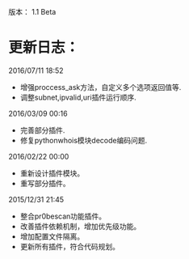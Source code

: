 版本：
1.1 Beta


更新日志：
=========================

2016/07/11 18:52
 * 增强proccess_ask方法，自定义多个选项返回值等.
 * 调整subnet,ipvalid,uri插件运行顺序.

2016/03/09 00:16
 * 完善部分插件.
 * 修复pythonwhois模块decode编码问题.

2016/02/22 00:00
 * 重新设计插件模块。
 * 重写部分插件。

2015/12/31 21:45
 * 整合pr0bescan功能插件。
 * 改善插件依赖机制，增加优先级功能。
 * 增加配置文件隔离。
 * 更新所有插件，符合代码规划。
